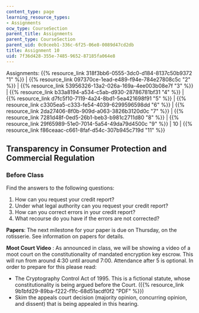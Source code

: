 ```yaml
---
content_type: page
learning_resource_types:
- Assignments
ocw_type: CourseSection
parent_title: Assignments
parent_type: CourseSection
parent_uid: 0c0ceeb1-336c-6f25-06e8-0089d47cd2db
title: Assignment 10
uid: 7f36d428-355e-7485-9652-87185fa064e8
---
```


Assignments: {{% resource_link 318f3bb6-0555-3dc0-d184-8137c50b9372 "1" %}} | {{% resource_link 097370ce-1ead-e489-f94e-784e27808c5c "2" %}} | {{% resource_link 53956326-13a2-026a-169a-4ee003b08e7f "3" %}} | {{% resource_link b33a8194-a534-c5ab-d930-28786781bf31 "4" %}} | {{% resource_link d7fc5f10-7119-4a24-8bd1-5ea421698f91 "5" %}} | {{% resource_link c3305ea5-c333-fe54-4039-6299596598dd "6" %}} | {{% resource_link 2da27406-8f0b-909d-a063-3826b3120d0c "7" %}} | {{% resource_link 7281d48f-0ed5-26b1-beb3-b981c2711d80 "8" %}} | {{% resource_link 29f65989-51e0-7014-5a54-49da79d4500c "9" %}} | 10 | {{% resource_link f86ceaac-c661-8faf-d54c-307b945c719d "11" %}}

Transparency in Consumer Protection and Commercial Regulation
-------------------------------------------------------------

### Before Class

Find the answers to the following questions:

1.  How can you request your credit report?
2.  Under what legal authority can you request your credit report?
3.  How can you correct errors in your credit report?
4.  What recourse do you have if the errors are not corrected?

**Papers**: The next milestone for your paper is due on Thursday, on the rotisserie. See information on papers for details.

**Moot Court Video** : As announced in class, we will be showing a video of a moot court on the constitutionality of mandated encryption key escrow. This will run from around 4:30 until around 7:00. Attendance after 5 is optional. In order to prepare for this please read:

*   The Cryptography Control Act of 1995. This is a fictional statute, whose constitutionality is being argued before the Court. ({{% resource_link 9b1bfd29-89ba-f222-f1fc-68d51acdf0f2 "PDF" %}})
*   Skim the appeals court decision (majority opinion, concurring opinion, and dissent) that is being appealed in this hearing.